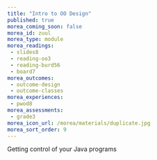 ```yaml
---
title: "Intro to OO Design"
published: true
morea_coming_soon: false
morea_id: zuul
morea_type: module
morea_readings:
 - slides8
 - reading-oo3
 - reading-burd56
 - board7
morea_outcomes:
 - outcome-design
 - outcome-classes
morea_experiences:
 - pwod8
morea_assessments:
 - grade3
morea_icon_url: /morea/materials/duplicate.jpg
morea_sort_order: 9
---
```


Getting control of your Java programs